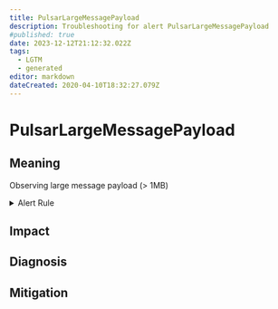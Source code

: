 ```yaml
---
title: PulsarLargeMessagePayload
description: Troubleshooting for alert PulsarLargeMessagePayload
#published: true
date: 2023-12-12T21:12:32.022Z
tags: 
  - LGTM
  - generated
editor: markdown
dateCreated: 2020-04-10T18:32:27.079Z
---
```


# PulsarLargeMessagePayload

## Meaning
[//]: # "Short paragraph that explains what the alert means"
Observing large message payload (> 1MB)

<details>
  <summary>Alert Rule</summary>

{{% rule "pulsar/pulsar-internal.yml" "PulsarLargeMessagePayload" %}}

<!-- Rule when generated

```yaml
alert: PulsarLargeMessagePayload
expr: sum(pulsar_entry_size_overflow > 0) by (topic)
for: 1h
labels:
    severity: warning
annotations:
    summary: Pulsar large message payload (instance {{ $labels.instance }})
    description: |-
        Observing large message payload (> 1MB)
          VALUE = {{ $value }}
          LABELS = {{ $labels }}
    runbook: https://github.com/srerun/prometheus-alerts/blob/main/content/runbooks/pulsar-internal/PulsarLargeMessagePayload.md

```

-->

</details>


## Impact
[//]: # "What could / will happen if the alert is not addressed"



## Diagnosis
[//]: # "Steps to take to identify the cause of the problem"



## Mitigation
[//]: # "The steps necessary to resolve the alert"
